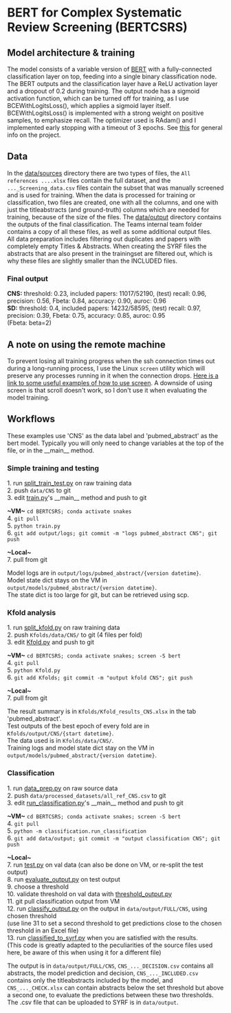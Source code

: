 # BERT for Complex Systematic Review Screening (BERTCSRS)

## Model architecture & training
The model consists of a variable version of [BERT](https://huggingface.co/blog/bert-101) with a fully-connected 
classification layer on top, feeding into a single binary classification node. The BERT outputs and the classification 
layer have a ReLU activation layer and a dropout of 0.2 during training. The output node has a sigmoid activation function, 
which can be turned off for training, as I use BCEWithLogitsLoss(), which applies a sigmoid layer itself. BCEWithLogitsLoss() 
is implemented with a strong weight on positive samples, to emphasize recall. The optimizer used is RAdam() and I 
implemented early stopping with a timeout of 3 epochs. See [this](Project%20info.pptx) for general info on the project.

## Data
In the [data/sources](data/sources) directory there are two types of files, the `All references ....xlsx` files contain the full dataset, 
and the `..._Screening_data.csv` files contain the subset that was manually screened and is used for training. When the data is processed 
for training or classification, two files are created, one with all the columns, and one with just the titleabstracts (and ground-truth) 
columns which are needed for training, because of the size of the files. The [data/output](data/output) directory contains the outputs 
of the final classification. The Teams internal team folder contains a copy of all these files, as well as some additional output files.  
All data preparation includes filtering out duplicates and papers with completely empty Titles & Abstracts.
When creating the SYRF files the abstracts that are also present in the trainingset are filtered out, which is why these files are slightly 
smaller than the INCLUDED files.
### Final output
__CNS:__ threshold: 0.23, included papers: 11017/52190, (test) recall: 0.96, precision: 0.56, Fbeta: 0.84, accuracy: 0.90, auroc: 0.96  
__SD:__ threshold: 0.4, included papers: 14232/58595, (test) recall: 0.97, precision: 0.39, Fbeta: 0.75, accuracy: 0.85, auroc: 0.95  
(Fbeta: beta=2)

## A note on using the remote machine
To prevent losing all training progress when the ssh connection times out during a long-running process, I use the Linux `screen` 
utility which will preserve any processes running in it when the connection drops. 
[Here is a link to some useful examples of how to use screen](https://www.tecmint.com/screen-command-examples-to-manage-linux-terminals/). 
A downside of using screen is that scroll doesn't work, so I don't use it when evaluating the model training.

## Workflows
These examples use 'CNS' as the data label and 'pubmed_abstract' as the bert model. Typically you will only need to change variables at 
the top of the file, or in the \_\_main\_\_ method.
### Simple training and testing
1\. run [split_train_test.py](data/split_train_test.py) on raw training data  
2\. push `data/CNS` to git  
3\. edit [train.py](train.py)'s \_\_main__ method and push to git  

**\~VM\~** `cd BERTCSRS; conda activate snakes`  
4. `git pull`  
5. `python train.py`  
6. `git add output/logs; git commit -m "logs pubmed_abstract CNS"; git push`  

**\~Local\~**  
7. pull from git  

Model logs are in `output/logs/pubmed_abstract/{version datetime}`.  
Model state dict stays on the VM in `output/models/pubmed_abstract/{version datetime}`.  
The state dict is too large for git, but can be retrieved using scp.  

### Kfold analysis
1\. run [split_kfold.py](data/split_kfold.py) on raw training data  
2\. push `Kfolds/data/CNS/` to git (4 files per fold)  
3\. edit [Kfold.py](Kfold.py) and push to git  

**\~VM\~** `cd BERTCSRS; conda activate snakes; screen -S bert`  
4. `git pull`  
5. `python Kfold.py`  
6. `git add Kfolds; git commit -m "output kfold CNS"; git push`   

**\~Local\~**  
7. pull from git  

The result summary is in `Kfolds/Kfold_results_CNS.xlsx` in the tab 'pubmed_abstract'.  
Test outputs of the best epoch of every fold are in `Kfolds/output/CNS/{start datetime}`.  
The data used is in `Kfolds/data/CNS/`.  
Training logs and model state dict stay on the VM in `output/models/pubmed_abstract/{version datetime}`.

### Classification
1\. run [data_prep.py](data/data_prep.py) on raw source data  
2\. push `data/processed_datasets/all_ref_CNS.csv` to git  
3\. edit [run_classification.py](classification/run_classification.py)'s \_\_main__ method and push to git  

**\~VM\~** `cd BERTCSRS; conda activate snakes; screen -S bert`  
4. `git pull`  
5. `python -m classification.run_classification`  
6. `git add data/output; git commit -m "output classification CNS"; git push`  

**\~Local\~**  
7. run [test.py](evaluation/test.py) on val data (can also be done on VM, or re-split the test output)  
8. run [evaluate_output.py](evaluation/evaluate_output.py) on test output  
9. choose a threshold  
10. validate threshold on val data with [threshold_output.py](evaluation/threshold_output.py)  
11. git pull classification output from VM  
12. run [classify_output.py](classification/classify_output.py) on the output in `data/output/FULL/CNS`, 
using chosen threshold  
    (use line 31 to set a second threshold to get predictions close to the chosen threshold in an Excel file)  
13. run [classified_to_syrf.py](classification/classified_to_syrf.py) when you are satisfied with the results.   
        (This code is greatly adapted to the peculiarities of the source files used here, be aware of this when using it for a different file)

The output is in `data/output/FULL/CNS`, `CNS_..._DECISION.csv` contains all abstracts, the model prediction and decision,
`CNS_..._INCLUDED.csv` contains only the titleabstracts included by the model, and `CNS_..._CHECK.xlsx` can contain abstracts
below the set threshold but above a second one, to evaluate the predictions between these two thresholds.  
The .csv file that can be uploaded to SYRF is in `data/output`.

